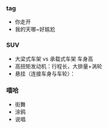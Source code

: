 ### tag
- 你走开
- 我的天哪~好尴尬

### SUV
- 大梁式车架 vs 承载式车架 车身高
- 高扭矩发动机：行程长，大排量+涡轮
- 悬挂（连接车身与车轮）：

### 嘻哈
- 街舞
- 涂鸦
- 说唱
